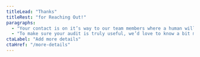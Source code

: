 ```yaml
---
titleLead: "Thanks"
titleRest: "for Reaching Out!"
paragraphs:
  - "Your contact is on it’s way to our team members where a human will make sure to reach out with relevant information."
  - "To make sure your audit is truly useful, we’d love to know a bit more about your team. (Optional, but recommended.)"
ctaLabel: "Add more details"
ctaHref: "/more-details"
---
```

